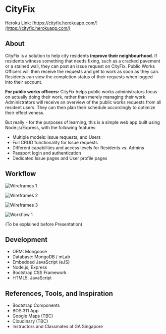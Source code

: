 # CityFix

Heroku Link:
[https://cityfix.herokuapp.com/](https://cityfix.herokuapp.com/)

## About

CityFix is a solution to help city residents **improve their neighbourhood**. If residents witness something that needs fixing, such as a cracked pavement or a stained wall, they can post an issue request on CityFix. Public Works Officers will then receive the requests and get to work as soon as they can. Residents can view the completion status of their requests when logged into their account.

**For public works officers:** CityFix helps public works administrators focus on actually doing their work, rather than merely managing their work. Administrators will receive an overview of the public works requests from all resident users. They can then plan their schedule accordingly to optimize their effectiveness.

But really - for the purposes of learning, this is a simple web app built using Node.js/Express, with the following features:
* Multiple models: Issue requests, and Users
* Full CRUD functionality for Issue requests
* Different capabilities and access levels for Residents vs. Admins
* Passport login and authentication
* Dedicated Issue pages and User profile pages

## Workflow

![Wireframes 1](http://i.imgur.com/4NjtrzC.jpg)

![Wireframes 2](http://i.imgur.com/Q7Lfj8u.jpg)

![Wireframes 3](http://i.imgur.com/Rw2TUu4.jpg)

![Workflow 1](http://i.imgur.com/pXr2SGG.jpg)

(To be explained before Presentation)

## Development

* ORM: Mongoose
* Database: MongoDB / mLab
* Embedded JavaScript (eJS)
* Node.js, Express
* Bootstrap CSS Framework
* HTML5, JavaScript

## References, Tools, and Inspiration

* Bootstrap Components
* BOS:311 App
* Google Maps (TBC)
* Cloudinary (TBC)
* Instructors and Classmates at GA Singapore
